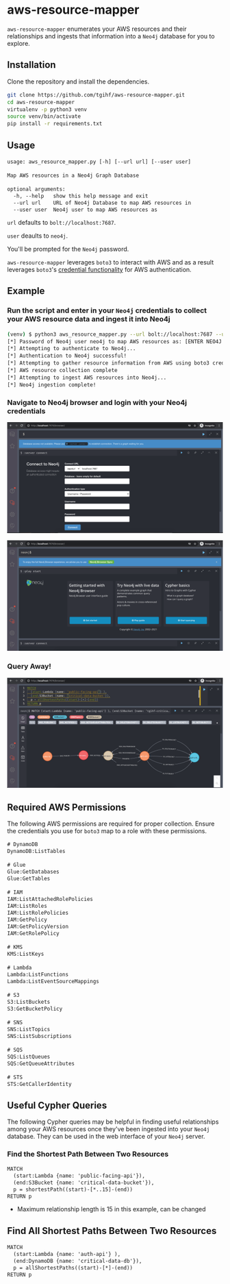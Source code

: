 # aws-resource-mapper

`aws-resource-mapper` enumerates your AWS resources and their relationships and ingests that information into a `Neo4j` database for you to explore.

## Installation

Clone the repository and install the dependencies.

```bash
git clone https://github.com/tgihf/aws-resource-mapper.git
cd aws-resource-mapper
virtualenv -p python3 venv
source venv/bin/activate
pip install -r requirements.txt
```

## Usage

```text
usage: aws_resource_mapper.py [-h] [--url url] [--user user]

Map AWS resources in a Neo4j Graph Database

optional arguments:
  -h, --help   show this help message and exit
  --url url    URL of Neo4j Database to map AWS resources in
  --user user  Neo4j user to map AWS resources as
```

`url` defaults to `bolt://localhost:7687`.

`user` deaults to `neo4j`.

You'll be prompted for the `Neo4j` password.

`aws-resource-mapper` leverages `boto3` to interact with AWS and as a result leverages `boto3`'s [credential functionality](https://boto3.amazonaws.com/v1/documentation/api/latest/guide/credentials.html) for AWS authentication.

## Example

### Run the script and enter in your `Neo4j` credentials to collect your AWS resource data and ingest it into Neo4j

```bash
(venv) $ python3 aws_resource_mapper.py --url bolt://localhost:7687 --user neo4j
[*] Password of Neo4j user neo4j to map AWS resources as: [ENTER NEO4J PASSWORD]
[*] Attempting to authenticate to Neo4j...
[*] Authentication to Neo4j successful!
[*] Attempting to gather resource information from AWS using boto3 credentials...
[*] AWS resource collection complete
[*] Attempting to ingest AWS resources into Neo4j...
[*] Neo4j ingestion complete!
```

### Navigate to Neo4j browser and login with your Neo4j credentials

![Neo4j Login Page](images/neo4j-login.png)

![Neo4j Browser](images/neo4j-browser.png)

### Query Away!

![Example Neo4j Query](images/neo4j-query.png)

## Required AWS Permissions

The following AWS permissions are required for proper collection. Ensure the credentials you use for `boto3` map to a role with these permissions.

```text
# DynamoDB
DynamoDB:ListTables

# Glue
Glue:GetDatabases
Glue:GetTables

# IAM
IAM:ListAttachedRolePolicies
IAM:ListRoles
IAM:ListRolePolicies
IAM:GetPolicy
IAM:GetPolicyVersion
IAM:GetRolePolicy

# KMS
KMS:ListKeys

# Lambda
Lambda:ListFunctions
Lambda:ListEventSourceMappings

# S3
S3:ListBuckets
S3:GetBucketPolicy

# SNS
SNS:ListTopics
SNS:ListSubscriptions

# SQS
SQS:ListQueues
SQS:GetQueueAttributes

# STS
STS:GetCallerIdentity
```

## Useful Cypher Queries

The following Cypher queries may be helpful in finding useful relationships among your AWS resources once they've been ingested into your `Neo4j` database. They can be used in the web interface of your `Neo4j` server.

### Find the Shortest Path Between Two Resources

```cypher
MATCH
  (start:Lambda {name: 'public-facing-api'}),
  (end:S3Bucket {name: 'critical-data-bucket'}),
  p = shortestPath((start)-[*..15]-(end))
RETURN p
```

* Maximum relationship length is 15 in this example, can be changed

## Find All Shortest Paths Between Two Resources

```cypher
MATCH
  (start:Lambda {name: 'auth-api'} ),
  (end:DynamoDB {name: 'critical-data-db'}),
  p = allShortestPaths((start)-[*]-(end))
RETURN p
```
